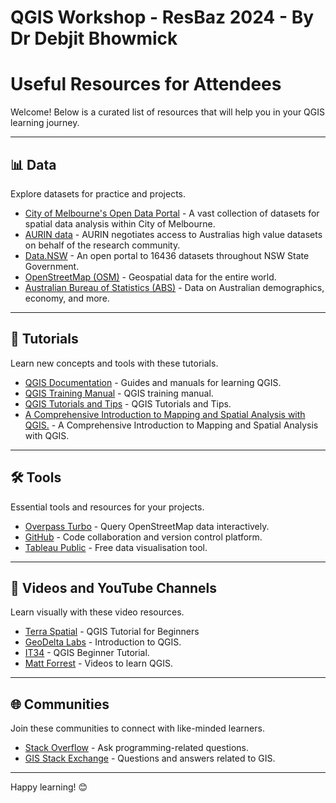 # QGIS Workshop - ResBaz 2024 - By Dr Debjit Bhowmick

# Useful Resources for Attendees

Welcome! Below is a curated list of resources that will help you in your QGIS learning journey. 

---

## 📊 Data

Explore datasets for practice and projects.

- [City of Melbourne's Open Data Portal](https://data.melbourne.vic.gov.au/pages/home/) - A vast collection of datasets for spatial data analysis within City of Melbourne.
- [AURIN data](https://aurin.org.au/resources/data/) - AURIN negotiates access to Australias high value datasets on behalf of the research community.
- [Data.NSW](https://data.nsw.gov.au/) - An open portal to 16436 datasets throughout NSW State Government.
- [OpenStreetMap (OSM)](https://www.openstreetmap.org/) - Geospatial data for the entire world.
- [Australian Bureau of Statistics (ABS)](https://www.abs.gov.au/) - Data on Australian demographics, economy, and more.

---

## 📖 Tutorials

Learn new concepts and tools with these tutorials.

- [QGIS Documentation](https://docs.qgis.org/) - Guides and manuals for learning QGIS.
- [QGIS Training Manual](https://docs.qgis.org/3.34/en/docs/training_manual/foreword/foreword.html) - QGIS training manual.
- [QGIS Tutorials and Tips](https://www.qgistutorials.com/en/) - QGIS Tutorials and Tips.
- [A Comprehensive Introduction to Mapping and Spatial Analysis with QGIS.](https://courses.spatialthoughts.com/introduction-to-qgis.html) - A Comprehensive Introduction to Mapping and Spatial Analysis with QGIS.

---

## 🛠 Tools

Essential tools and resources for your projects.

- [Overpass Turbo](https://overpass-turbo.eu/) - Query OpenStreetMap data interactively.
- [GitHub](https://github.com/) - Code collaboration and version control platform.
- [Tableau Public](https://public.tableau.com/en-us/s/) - Free data visualisation tool.

---

## 🎥 Videos and YouTube Channels

Learn visually with these video resources.

- [Terra Spatial](https://www.youtube.com/playlist?list=PLgxX4AQ_KUQ9oavFq9I8wZsqXW0N6VRDV) - QGIS Tutorial for Beginners
- [GeoDelta Labs](https://www.youtube.com/playlist?list=PLLxyyob7YmEHFg5xvwszKIo_sNZbczlNC) - Introduction to QGIS.
- [IT34](https://youtu.be/idQvOMWNMGI?si=4Tp-xdjXbIPNX-ve) - QGIS Beginner Tutorial.
- [Matt Forrest](https://www.youtube.com/@MattForrest/videos) - Videos to learn QGIS.

---

## 🌐 Communities

Join these communities to connect with like-minded learners.

- [Stack Overflow](https://stackoverflow.com/) - Ask programming-related questions.
- [GIS Stack Exchange](https://gis.stackexchange.com/) - Questions and answers related to GIS.

---

Happy learning! 😊
 
